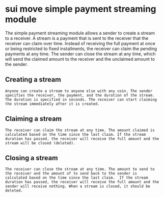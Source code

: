 # sui move simple payment streaming module

The simple payment streaming module allows a sender to create a stream to a receiver. A stream is a payment that is sent to the receiver that the receiver can claim over time. Instead of receiving the full payment at once or being restricted to fixed installments, the receiver can claim the pending payments at any time. The sender can close the stream at any time, which will send the claimed amount to the receiver and the unclaimed amount to the sender.

## Creating a stream
    Anyone can create a stream to anyone else with any coin. The sender specifies the receiver, the payment, and the duration of the stream. The duration is specified in seconds. The receiver can start claiming the stream immediately after it is created. 

## Claiming a stream
    The receiver can claim the stream at any time. The amount claimed is calculated based on the time since the last claim. If the stream duration has passed, the receiver will receive the full amount and the stream will be closed (deleted).

## Closing a stream
    The receiver can close the stream at any time. The amount to send to the receiver and the amount of to send back to the sender is calculated based on the time since the last claim.  If the stream duration has passed, the receiver will receive the full amount and the sender will receive nothing. When a stream is closed, it should be deleted.